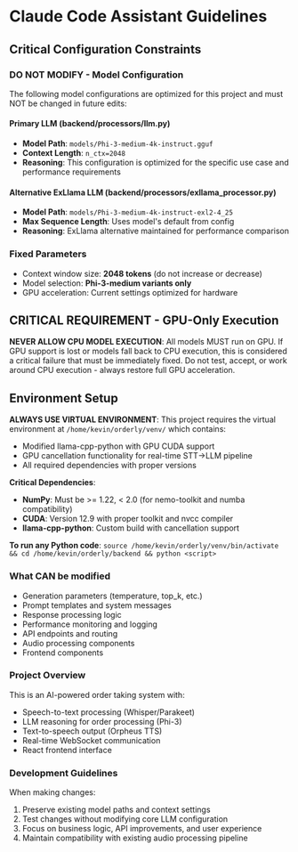 # Claude Code Assistant Guidelines

## Critical Configuration Constraints

### DO NOT MODIFY - Model Configuration
The following model configurations are optimized for this project and must NOT be changed in future edits:

#### Primary LLM (backend/processors/llm.py)
- **Model Path**: `models/Phi-3-medium-4k-instruct.gguf`
- **Context Length**: `n_ctx=2048`
- **Reasoning**: This configuration is optimized for the specific use case and performance requirements

#### Alternative ExLlama LLM (backend/processors/exllama_processor.py)  
- **Model Path**: `models/Phi-3-medium-4k-instruct-exl2-4_25`
- **Max Sequence Length**: Uses model's default from config
- **Reasoning**: ExLlama alternative maintained for performance comparison

### Fixed Parameters
- Context window size: **2048 tokens** (do not increase or decrease)
- Model selection: **Phi-3-medium variants only**
- GPU acceleration: Current settings optimized for hardware

## CRITICAL REQUIREMENT - GPU-Only Execution
**NEVER ALLOW CPU MODEL EXECUTION**: All models MUST run on GPU. If GPU support is lost or models fall back to CPU execution, this is considered a critical failure that must be immediately fixed. Do not test, accept, or work around CPU execution - always restore full GPU acceleration.

## Environment Setup
**ALWAYS USE VIRTUAL ENVIRONMENT**: This project requires the virtual environment at `/home/kevin/orderly/venv/` which contains:
- Modified llama-cpp-python with GPU CUDA support
- GPU cancellation functionality for real-time STT→LLM pipeline
- All required dependencies with proper versions

**Critical Dependencies**:
- **NumPy**: Must be >= 1.22, < 2.0 (for nemo-toolkit and numba compatibility)
- **CUDA**: Version 12.9 with proper toolkit and nvcc compiler
- **llama-cpp-python**: Custom build with cancellation support

**To run any Python code**: `source /home/kevin/orderly/venv/bin/activate && cd /home/kevin/orderly/backend && python <script>`

### What CAN be modified
- Generation parameters (temperature, top_k, etc.)
- Prompt templates and system messages
- Response processing logic
- Performance monitoring and logging
- API endpoints and routing
- Audio processing components
- Frontend components

### Project Overview
This is an AI-powered order taking system with:
- Speech-to-text processing (Whisper/Parakeet)
- LLM reasoning for order processing (Phi-3)
- Text-to-speech output (Orpheus TTS)
- Real-time WebSocket communication
- React frontend interface

### Development Guidelines
When making changes:
1. Preserve existing model paths and context settings
2. Test changes without modifying core LLM configuration
3. Focus on business logic, API improvements, and user experience
4. Maintain compatibility with existing audio processing pipeline